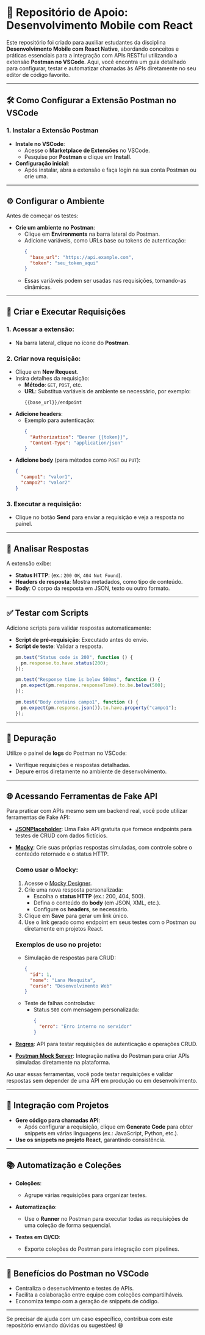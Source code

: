 # 🚀 Repositório de Apoio: Desenvolvimento Mobile com React

Este repositório foi criado para auxiliar estudantes da disciplina **Desenvolvimento Mobile com React Native**, abordando conceitos e práticas essenciais para a integração com APIs RESTful utilizando a extensão **Postman no VSCode**. Aqui, você encontra um guia detalhado para configurar, testar e automatizar chamadas às APIs diretamente no seu editor de código favorito.

---

## 🛠️ Como Configurar a Extensão Postman no VSCode

### **1. Instalar a Extensão Postman**
- **Instale no VSCode**:
  - Acesse o **Marketplace de Extensões** no VSCode.
  - Pesquise por **Postman** e clique em **Install**.
- **Configuração inicial**:
  - Após instalar, abra a extensão e faça login na sua conta Postman ou crie uma.

---

## ⚙️ Configurar o Ambiente
Antes de começar os testes:

- **Crie um ambiente no Postman**:
  - Clique em **Environments** na barra lateral do Postman.
  - Adicione variáveis, como URLs base ou tokens de autenticação:
    ```json
    {
      "base_url": "https://api.example.com",
      "token": "seu_token_aqui"
    }
    ```
  - Essas variáveis podem ser usadas nas requisições, tornando-as dinâmicas.

---

## 📡 Criar e Executar Requisições

### **1. Acessar a extensão**:
   - Na barra lateral, clique no ícone do **Postman**.

### **2. Criar nova requisição**:
   - Clique em **New Request**.
   - Insira detalhes da requisição:
     - **Método**: `GET`, `POST`, etc.
     - **URL**: Substitua variáveis de ambiente se necessário, por exemplo:
       ```
       {{base_url}}/endpoint
       ```
   - **Adicione headers**:
     - Exemplo para autenticação:
       ```json
       {
         "Authorization": "Bearer {{token}}",
         "Content-Type": "application/json"
       }
       ```
   - **Adicione body** (para métodos como `POST` ou `PUT`):
     ```json
     {
       "campo1": "valor1",
       "campo2": "valor2"
     }
     ```

### **3. Executar a requisição**:
   - Clique no botão **Send** para enviar a requisição e veja a resposta no painel.

---

## 🔎 Analisar Respostas
A extensão exibe:

- **Status HTTP**: (ex.: `200 OK`, `404 Not Found`).
- **Headers de resposta**: Mostra metadados, como tipo de conteúdo.
- **Body**: O corpo da resposta em JSON, texto ou outro formato.

---

## ✅ Testar com Scripts

Adicione scripts para validar respostas automaticamente:

- **Script de pré-requisição**: Executado antes do envio.
- **Script de teste**: Validar a resposta.
  ```javascript
  pm.test("Status code is 200", function () {
    pm.response.to.have.status(200);
  });

  pm.test("Response time is below 500ms", function () {
    pm.expect(pm.response.responseTime).to.be.below(500);
  });

  pm.test("Body contains campo1", function () {
    pm.expect(pm.response.json()).to.have.property("campo1");
  });
  ```

---

## 🐞 Depuração
Utilize o painel de **logs** do Postman no VSCode:

- Verifique requisições e respostas detalhadas.
- Depure erros diretamente no ambiente de desenvolvimento.

---

## 🌐 Acessando Ferramentas de Fake API

Para praticar com APIs mesmo sem um backend real, você pode utilizar ferramentas de Fake API:

- **[JSONPlaceholder](https://jsonplaceholder.typicode.com/)**:
  Uma Fake API gratuita que fornece endpoints para testes de CRUD com dados fictícios.

- **[Mocky](https://designer.mocky.io/)**:
  Crie suas próprias respostas simuladas, com controle sobre o conteúdo retornado e o status HTTP. 
  
  ### Como usar o Mocky:
  1. Acesse o [Mocky Designer](https://designer.mocky.io/).
  2. Crie uma nova resposta personalizada:
      - Escolha o **status HTTP** (ex.: 200, 404, 500).
      - Defina o conteúdo do **body** (em JSON, XML, etc.).
      - Configure os **headers**, se necessário.
  3. Clique em **Save** para gerar um link único.
  4. Use o link gerado como endpoint em seus testes com o Postman ou diretamente em projetos React.

  ### Exemplos de uso no projeto:
  - Simulação de respostas para CRUD:
    ```json
    {
      "id": 1,
      "nome": "Lana Mesquita",
      "curso": "Desenvolvimento Web"
    }
    ```
  - Teste de falhas controladas:
    - Status `500` com mensagem personalizada:
      ```json
      {
        "erro": "Erro interno no servidor"
      }
      ```

- **[Reqres](https://reqres.in/)**:
  API para testar requisições de autenticação e operações CRUD.

- **[Postman Mock Server](https://www.postman.com/mock-server/)**:
  Integração nativa do Postman para criar APIs simuladas diretamente na plataforma.

Ao usar essas ferramentas, você pode testar requisições e validar respostas sem depender de uma API em produção ou em desenvolvimento.

---

## 🔄 Integração com Projetos

- **Gere código para chamadas API**:
  - Após configurar a requisição, clique em **Generate Code** para obter snippets em várias linguagens (ex.: JavaScript, Python, etc.).
- **Use os snippets no projeto React**, garantindo consistência.

---

## 📚 Automatização e Coleções

- **Coleções**:
  - Agrupe várias requisições para organizar testes.

- **Automatização**:
  - Use o **Runner** no Postman para executar todas as requisições de uma coleção de forma sequencial.

- **Testes em CI/CD**:
  - Exporte coleções do Postman para integração com pipelines.

---

## 🎯 Benefícios do Postman no VSCode

- Centraliza o desenvolvimento e testes de APIs.
- Facilita a colaboração entre equipe com coleções compartilháveis.
- Economiza tempo com a geração de snippets de código.

---

Se precisar de ajuda com um caso específico, contribua com este repositório enviando dúvidas ou sugestões! 😄
